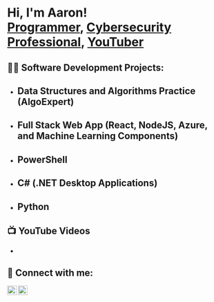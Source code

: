 <h1>Hi, I'm Aaron! <br/><a href="https://github.com/aaronpjohnson">Programmer</a>, <a href="https://www.linkedin.com/in/aaron-p-johnson/">Cybersecurity Professional</a>, <a href="https://www.youtube.com/c/FIXMEWHENYOUTUBEISN'TBROKENANYMORE">YouTuber</a></h1>

<h2>👨‍💻 Software Development Projects:</h2>

- <b>Data Structures and Algorithms Practice (AlgoExpert)</b>
  - 
- <b>Full Stack Web App (React, NodeJS, Azure, and Machine Learning Components)</b>
  - 
- <b>PowerShell</b>
  - 
- <b>C# (.NET Desktop Applications)</b>
  - 
- <b>Python</b>
  - 

<h2>📺 YouTube Videos</h2>

- 

<h2> 🤳 Connect with me:</h2>

[<img align="left" alt="AaronPJohnson | YouTube" width="22px" src="https://cdn.jsdelivr.net/npm/simple-icons@v3/icons/youtube.svg" />][youtube]
[<img align="left" alt="AaronPJohnson | LinkedIn" width="22px" src="https://cdn.jsdelivr.net/npm/simple-icons@v3/icons/linkedin.svg" />][linkedin]

[youtube]: https://www.youtube.com/c/FIXMEWHENYOUTUBEISN'TBROKENANYMORE
[linkedin]: https://linkedin.com/in/aaron-p-johnson/

<!--
**aaronpjohnson/aaronpjohnson** is a ✨ _special_ ✨ repository because its `README.md` (this file) appears on your GitHub profile.

Here are some ideas to get you started:

- 🔭 I’m currently working on ...
- 🌱 I’m currently learning ...
- 👯 I’m looking to collaborate on ...
- 🤔 I’m looking for help with ...
- 💬 Ask me about ...
- 📫 How to reach me: ...
- 😄 Pronouns: ...
- ⚡ Fun fact: ...
-->
